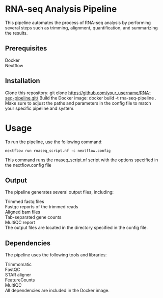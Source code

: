 # RNA-seq Analysis Pipeline

This pipeline automates the process of RNA-seq analysis by performing several steps such as trimming, alignment, quantification, and summarizing the results.

## Prerequisites
Docker\
Nextflow

## Installation
Clone this repository: git clone https://github.com/your_username/RNA-seq-pipeline.git\
Build the Docker image: docker build -t rna-seq-pipeline .\
Make sure to adjust the paths and parameters in the config file to match your specific pipeline and system.

# Usage
To run the pipeline, use the following command:

```
nextflow run rnaseq_script.nf -c nextflow.config
```
This command runs the rnaseq_script.nf script with the options specified in the nextflow.config file

## Output
The pipeline generates several output files, including:

Trimmed fastq files\
Fastqc reports of the trimmed reads\
Aligned bam files\
Tab-separated gene counts\
MultiQC report\
The output files are located in the directory specified in the config file.

## Dependencies
The pipeline uses the following tools and libraries:

Trimmomatic\
FastQC\
STAR aligner\
FeatureCounts\
MultiQC\
All dependencies are included in the Docker image.


